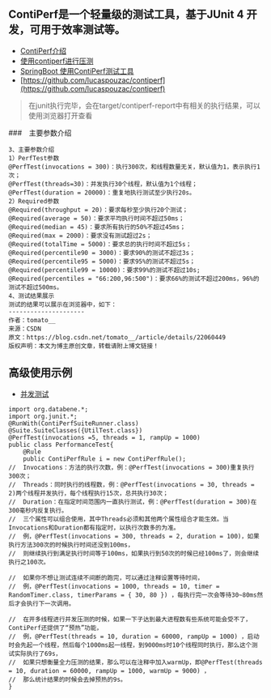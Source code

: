 ## ContiPerf是一个轻量级的测试工具，基于JUnit 4 开发，可用于效率测试等。
- [ContiPerf介绍](https://blog.csdn.net/tomato__/article/details/22060449)
- [使用contiperf进行压测](https://blog.csdn.net/linsongbin1/article/details/51304349)
- [SpringBoot 使用ContiPerf测试工具](https://blog.csdn.net/lx1309244704/article/details/83781955)
- [https://github.com/lucaspouzac/contiperf](https://github.com/lucaspouzac/contiperf)

> 在junit执行完毕，会在target/contiperf-report中有相关的执行结果，可以使用浏览器打开查看

###　主要参数介绍
```
3、主要参数介绍
1）PerfTest参数
@PerfTest(invocations = 300)：执行300次，和线程数量无关，默认值为1，表示执行1次；
@PerfTest(threads=30)：并发执行30个线程，默认值为1个线程；
@PerfTest(duration = 20000)：重复地执行测试至少执行20s。
2）Required参数
@Required(throughput = 20)：要求每秒至少执行20个测试；
@Required(average = 50)：要求平均执行时间不超过50ms；
@Required(median = 45)：要求所有执行的50%不超过45ms； 
@Required(max = 2000)：要求没有测试超过2s；
@Required(totalTime = 5000)：要求总的执行时间不超过5s；
@Required(percentile90 = 3000)：要求90%的测试不超过3s；
@Required(percentile95 = 5000)：要求95%的测试不超过5s； 
@Required(percentile99 = 10000)：要求99%的测试不超过10s; 
@Required(percentiles = "66:200,96:500")：要求66%的测试不超过200ms，96%的测试不超过500ms。
4、测试结果展示
测试的结果可以展示在浏览器中，如下：
--------------------- 
作者：tomato__ 
来源：CSDN 
原文：https://blog.csdn.net/tomato__/article/details/22060449 
版权声明：本文为博主原创文章，转载请附上博文链接！
```

## 高级使用示例
- [并发测试](https://blog.csdn.net/weixin_30408165/article/details/97924032)
```
import org.databene.*;
import org.junit.*;
@RunWith(ContiPerfSuiteRunner.class)
@Suite.SuiteClasses({UtilTest.class})
@PerfTest(invocations =5, threads = 1, rampUp = 1000)   
public class PerformanceTest{
    @Rule
    public ContiPerfRule i = new ContiPerfRule();
//  Invocations：方法的执行次数，例：@PerfTest(invocations = 300)重复执行300次；
//  Threads：同时执行的线程数，例：@PerfTest(invocations = 30, threads = 2)两个线程并发执行，每个线程执行15次，总共执行30次；
//  Duration：在指定时间范围内一直执行测试，例：@PerfTest(duration = 300)在300毫秒内反复执行。
//  三个属性可以组合使用，其中Threads必须和其他两个属性组合才能生效。当Invocations和Duration都有指定时，以执行次数多的为准。
//  例，@PerfTest(invocations = 300, threads = 2, duration = 100)，如果执行方法300次的时候执行时间还没到100ms，
//  则继续执行到满足执行时间等于100ms，如果执行到50次的时候已经100ms了，则会继续执行之100次。
      
//  如果你不想让测试连续不间断的跑完，可以通过注释设置等待时间，
//  例，@PerfTest(invocations = 1000, threads = 10, timer = RandomTimer.class, timerParams = { 30, 80 }) ，每执行完一次会等待30~80ms然后才会执行下一次调用。
      
//  在开多线程进行并发压测的时候，如果一下子达到最大进程数有些系统可能会受不了，ContiPerf还提供了“预热”功能，
//  例，@PerfTest(threads = 10, duration = 60000, rampUp = 1000) ，启动时会先起一个线程，然后每个1000ms起一线程，到9000ms时10个线程同时执行，那么这个测试实际执行了69s，
//  如果只想衡量全力压测的结果，那么可以在注释中加入warmUp，即@PerfTest(threads = 10, duration = 60000, rampUp = 1000, warmUp = 9000) ，
//  那么统计结果的时候会去掉预热的9s。
}
```



